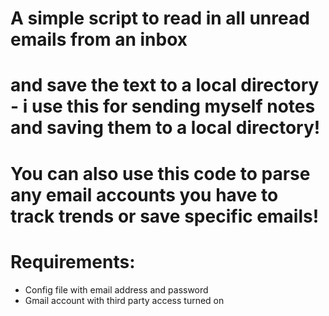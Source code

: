 # A simple script to read in all unread emails from an inbox 
# and save the text to a local directory - i use this for sending myself notes and saving them to a local directory! 
# You can also use this code to parse any email accounts you have to track trends or save specific emails!

# Requirements:
- Config file with email address and password
- Gmail account with third party access turned on 
